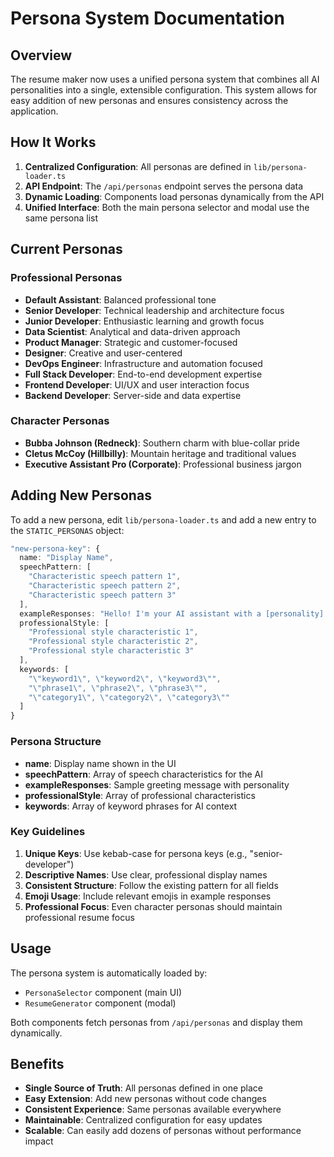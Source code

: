 # Persona System Documentation

## Overview

The resume maker now uses a unified persona system that combines all AI personalities into a single, extensible configuration. This system allows for easy addition of new personas and ensures consistency across the application.

## How It Works

1. **Centralized Configuration**: All personas are defined in `lib/persona-loader.ts`
2. **API Endpoint**: The `/api/personas` endpoint serves the persona data
3. **Dynamic Loading**: Components load personas dynamically from the API
4. **Unified Interface**: Both the main persona selector and modal use the same persona list

## Current Personas

### Professional Personas
- **Default Assistant**: Balanced professional tone
- **Senior Developer**: Technical leadership and architecture focus
- **Junior Developer**: Enthusiastic learning and growth focus
- **Data Scientist**: Analytical and data-driven approach
- **Product Manager**: Strategic and customer-focused
- **Designer**: Creative and user-centered
- **DevOps Engineer**: Infrastructure and automation focused
- **Full Stack Developer**: End-to-end development expertise
- **Frontend Developer**: UI/UX and user interaction focus
- **Backend Developer**: Server-side and data expertise

### Character Personas
- **Bubba Johnson (Redneck)**: Southern charm with blue-collar pride
- **Cletus McCoy (Hillbilly)**: Mountain heritage and traditional values
- **Executive Assistant Pro (Corporate)**: Professional business jargon

## Adding New Personas

To add a new persona, edit `lib/persona-loader.ts` and add a new entry to the `STATIC_PERSONAS` object:

```typescript
"new-persona-key": {
  name: "Display Name",
  speechPattern: [
    "Characteristic speech pattern 1",
    "Characteristic speech pattern 2",
    "Characteristic speech pattern 3"
  ],
  exampleResponses: "Hello! I'm your AI assistant with a [personality] mindset. [Custom greeting with emoji]",
  professionalStyle: [
    "Professional style characteristic 1",
    "Professional style characteristic 2",
    "Professional style characteristic 3"
  ],
  keywords: [
    "\"keyword1\", \"keyword2\", \"keyword3\"",
    "\"phrase1\", \"phrase2\", \"phrase3\"",
    "\"category1\", \"category2\", \"category3\""
  ]
}
```

### Persona Structure

- **name**: Display name shown in the UI
- **speechPattern**: Array of speech characteristics for the AI
- **exampleResponses**: Sample greeting message with personality
- **professionalStyle**: Array of professional characteristics
- **keywords**: Array of keyword phrases for AI context

### Key Guidelines

1. **Unique Keys**: Use kebab-case for persona keys (e.g., "senior-developer")
2. **Descriptive Names**: Use clear, professional display names
3. **Consistent Structure**: Follow the existing pattern for all fields
4. **Emoji Usage**: Include relevant emojis in example responses
5. **Professional Focus**: Even character personas should maintain professional resume focus

## Usage

The persona system is automatically loaded by:
- `PersonaSelector` component (main UI)
- `ResumeGenerator` component (modal)

Both components fetch personas from `/api/personas` and display them dynamically.

## Benefits

- **Single Source of Truth**: All personas defined in one place
- **Easy Extension**: Add new personas without code changes
- **Consistent Experience**: Same personas available everywhere
- **Maintainable**: Centralized configuration for easy updates
- **Scalable**: Can easily add dozens of personas without performance impact 